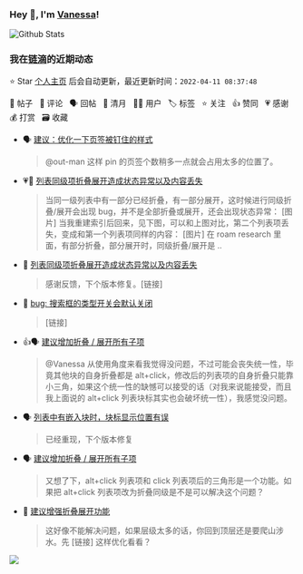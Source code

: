 ### Hey 👋, I'm [Vanessa](http://vanessa.b3log.org/)!

![Github Stats](https://github-readme-stats.vercel.app/api?username=Vanessa219&show_icons=true)

<!--events start -->

### 我在[链滴](https://ld246.com)的近期动态

⭐️ Star [个人主页](https://github.com/Vanessa219/Vanessa219) 后会自动更新，最近更新时间：`2022-04-11 08:37:48`

📝 帖子 &nbsp; 💬 评论 &nbsp; 🗣 回帖 &nbsp; 🌙 清月 &nbsp; 👨‍💻 用户 &nbsp; 🏷️ 标签 &nbsp; ⭐️ 关注 &nbsp; 👍 赞同 &nbsp; 💗 感谢 &nbsp; 💰 打赏 &nbsp; 🗃 收藏

* 🗣 [建议：优化一下页签被钉住的样式](https://ld246.com/article/1649385058864/comment/1649391592543#comments)

  > @out-man 这样 pin 的页签个数稍多一点就会占用太多的位置了。
* 💗📝 [列表同级项折叠展开造成状态异常以及内容丢失](https://ld246.com/article/1649490480640)

  > 当同一级列表中有一部分已经折叠，有一部分展开，这时候进行同级折叠/展开会出现 bug，并不是全部折叠或展开，还会出现状态异常： [图片] 当我重建索引后回来，见下图，可以和上图对比，第二个列表项丢失，变成和第一个列表项同样的内容： [图片] 在 roam research 里面，有部分折叠，部分展开时，同级折叠/展开是 ..
* 💬 [列表同级项折叠展开造成状态异常以及内容丢失](https://ld246.com/article/1649490480640/comment/1649517872720#comments)

  > 感谢反馈，下个版本修复。[链接]
* 💬 [bug: 搜索框的类型开关会默认关闭](https://ld246.com/article/1649303027688/comment/1649471989137#comments)

  > [链接]
* 👍🗣 [建议增加折叠 / 展开所有子项](https://ld246.com/article/1648886730560/comment/1648963844759#comments)

  > @Vanessa 从使用角度来看我觉得没问题，不过可能会丧失统一性，毕竟其他块的自身折叠都是 alt+click，修改后的列表项的自身折叠只能靠小三角，如果这个统一性的缺憾可以接受的话（对我来说能接受，而且我上面说的 alt+click 列表块标其实也会破坏统一性），我感觉没问题。
* 🗣 [列表中有嵌入块时，块标显示位置有误](https://ld246.com/article/1649320568101/comment/1649388705370#comments)

  > 已经重现，下个版本修复
* 🗣 [建议增加折叠 / 展开所有子项](https://ld246.com/article/1648886730560/comment/1648963844759#comments)

  > 又想了下，alt+click 列表项和 click 列表项后的三角形是一个功能。如果把 alt+click 列表项改为折叠同级是不是可以解决这个问题？
* 💬 [建议增强折叠展开功能](https://ld246.com/article/1649210207138/comment/1649420599123#comments)

  > 这好像不能解决问题，如果层级太多的话，你回到顶层还是要爬山涉水。先 [链接] 这样优化看看？


<!--events end -->

<a title="Hits" target="_blank" href="https://github.com/Vanessa219/Vanessa219"><img src="https://hits.b3log.org/Vanessa219/Vanessa219.svg"></a>
